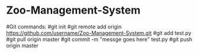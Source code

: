 # Zoo-Management-System

#Git commands:
#git init
#git remote add origin https://github.com/username/Zoo-Management-System.git
#git add test.py
#git pull origin master
#git commit -m "messge goes here" test.py
#git push origin master
